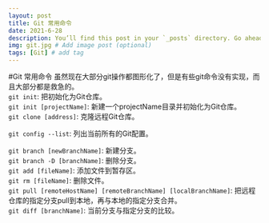 ```yaml
---
layout: post
title: Git 常用命令
date: 2021-6-28
description: You’ll find this post in your `_posts` directory. Go ahead and edit it and re-build the site to see your changes. # Add post description (optional)
img: git.jpg # Add image post (optional)
tags: [Git] # add tag
---
```

#Git 常用命令
虽然现在大部分git操作都图形化了，但是有些git命令没有实现，而且大部分都是救急的。   
`git init`: 把初始化为Git仓库。   
`git init [projectName]`: 新建一个projectName目录并初始化为Git仓库。   
`git clone [address]`: 克隆远程Git仓库。   

`git config --list`: 列出当前所有的Git配置。

`git branch [newBranchName]`: 新建分支。   
`git branch -D [branchName]`: 删除分支。   
`git add [fileName]`: 添加文件到暂存区。   
`git rm [fileName]`: 删除文件。   
`git pull [remoteHostName] [remoteBranchName] [localBranchName]`: 把远程仓库的指定分支pull到本地，再与本地的指定分支合并。   
`git diff [branchName]`: 当前分支与指定分支的比较。   
